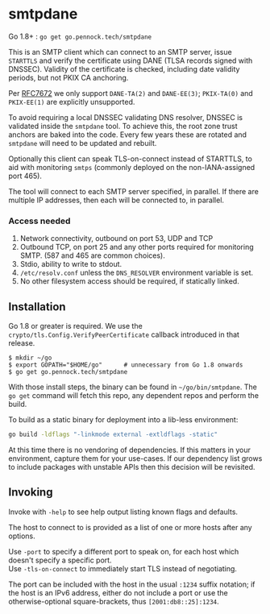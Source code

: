 smtpdane
========

Go 1.8+ : `go get go.pennock.tech/smtpdane`

This is an SMTP client which can connect to an SMTP server, issue `STARTTLS`
and verify the certificate using DANE (TLSA records signed with DNSSEC).
Validity of the certificate is checked, including date validity periods, but
not PKIX CA anchoring.

Per [RFC7672][] we only support `DANE-TA(2)` and `DANE-EE(3)`;
`PKIX-TA(0)` and `PKIX-EE(1)` are explicitly unsupported.

To avoid requiring a local DNSSEC validating DNS resolver, DNSSEC is validated
inside the `smtpdane` tool.  To achieve this, the root zone trust anchors are
baked into the code.  Every few years these are rotated and `smtpdane` will
need to be updated and rebuilt.

Optionally this client can speak TLS-on-connect instead of STARTTLS, to aid
with monitoring `smtps` (commonly deployed on the non-IANA-assigned port 465).

The tool will connect to each SMTP server specified, in parallel.  If there
are multiple IP addresses, then each will be connected to, in parallel.


### Access needed

1. Network connectivity, outbound on port 53, UDP and TCP
2. Outbound TCP, on port 25 and any other ports required for monitoring SMTP.
   (587 and 465 are common choices).
3. Stdio, ability to write to stdout.
4. `/etc/resolv.conf` unless the `DNS_RESOLVER` environment variable is set.
5. No other filesystem access should be required, if statically linked.


## Installation

Go 1.8 or greater is required.  We use the
`crypto/tls.Config.VerifyPeerCertificate` callback introduced in that release.

```console
$ mkdir ~/go
$ export GOPATH="$HOME/go"		# unnecessary from Go 1.8 onwards
$ go get go.pennock.tech/smtpdane
```

With those install steps, the binary can be found in `~/go/bin/smtpdane`.
The `go get` command will fetch this repo, any dependent repos and perform the
build.

To build as a static binary for deployment into a lib-less environment:

```sh
go build -ldflags "-linkmode external -extldflags -static"
```

At this time there is no vendoring of dependencies.  If this matters in your
environment, capture them for your use-cases.  If our dependency list grows to
include packages with unstable APIs then this decision will be revisited.


## Invoking

Invoke with `-help` to see help output listing known flags and defaults.

The host to connect to is provided as a list of one or more hosts after any
options.

Use `-port` to specify a different port to speak on, for each host which
doesn't specify a specific port.  
Use `-tls-on-connect` to immediately start TLS instead of negotiating.

The port can be included with the host in the usual `:1234` suffix notation;
if the host is an IPv6 address, either do not include a port or use the
otherwise-optional square-brackets, thus `[2001:db8::25]:1234`.


[RFC7672]: https://tools.ietf.org/html/rfc7672
           "SMTP Security via Opportunistic DNS-Based Authentication of Named Entities (DANE) Transport Layer Security (TLS)"

